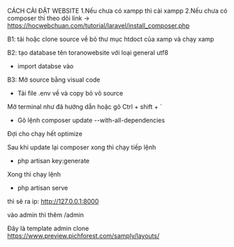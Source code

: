 CÁCH CÀI ĐẶT WEBSITE
1.Nếu chưa có xampp thì cài xampp
2.Nếu chưa có composer thì theo dõi link -> https://hocwebchuan.com/tutorial/laravel/install_composer.php

B1: tải hoặc clone source về bỏ thư mục htdoct của xamp và chạy xamp

B2: tạo database tên toranowebsite với loại general utf8
- import databse vào

B3: Mở source bằng visual code

- Tải file .env về và copy bỏ vô source

Mở terminal như đã hướng dẫn hoặc gõ Ctrl + shift + `

- Gõ lệnh composer update --with-all-dependencies

Đợi cho chạy hết optimize

Sau khi update lại composer xong thì chạy tiếp lệnh

- php artisan key:generate

Xong thì chạy lệnh 

- php artisan serve

thì sẽ ra ip: http://127.0.0.1:8000

vào admin thì thêm /admin

Đây là template admin clone
https://www.preview.pichforest.com/samply/layouts/
